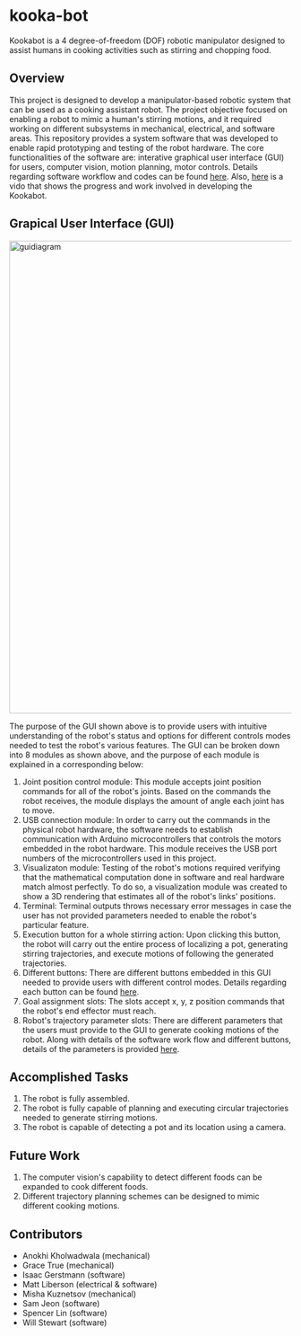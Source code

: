 # kooka-bot
Kookabot is a 4 degree-of-freedom (DOF) robotic manipulator designed to assist humans in cooking activities such as stirring and chopping food.

## Overview
This project is designed to develop a manipulator-based robotic system that can be used as a cooking assistant robot. The project objective focused on enabling a robot to mimic a human's stirring motions, and it required working on different subsystems in mechanical, electrical, and software areas. This repository provides a system software that was developed to enable rapid prototyping and testing of the robot hardware. The core functionalities of the software are: interative graphical user interface (GUI) for users, computer vision, motion planning, motor controls. Details regarding software workflow and codes can be found [here](scripts/). Also, [here](https://www.youtube.com/watch?v=a38A9QeRUQw) is a vido that shows the progress and work involved in developing the Kookabot.

## Grapical User Interface (GUI)

<img width="842" alt="guidiagram" src="https://user-images.githubusercontent.com/42167077/170895252-ad72d4ab-f7a7-4f58-a7d4-d1ed52a96300.png">

The purpose of the GUI shown above is to provide users with intuitive understanding of the robot's status and options for different controls modes needed to test the robot's various features. The GUI can be broken down into 8 modules as shown above, and the purpose of each module is explained in a corresponding below:

1. Joint position control module: This module accepts joint position commands for all of the robot's joints. Based on the commands the robot receives, the module displays the amount of angle each joint has to move.
2. USB connection module: In order to carry out the commands in the physical robot hardware, the software needs to establish communication with Arduino microcontrollers that controls the motors embedded in the robot hardware. This module receives the USB port numbers of the microcontrollers used in this project.
3. Visualizaton module: Testing of the robot's motions required verifying that the mathematical computation done in software and real hardware match almost perfectly. To do so, a visualization module was created to show a 3D rendering that estimates all of the robot's links' positions.
4. Terminal: Terminal outputs throws necessary error messages in case the user has not provided parameters needed to enable the robot's particular feature.
5. Execution button for a whole stirring action: Upon clicking this button, the robot will carry out the entire process of localizing a pot, generating stirring trajectories, and execute motions of following the generated trajectories.
6. Different buttons: There are different buttons embedded in this GUI needed to provide users with different control modes. Details regarding each button can be found [here](scripts/).
7. Goal assignment slots: The slots accept x, y, z position commands that the robot's end effector must reach.
8. Robot's trajectory parameter slots: There are different parameters that the users must provide to the GUI to generate cooking motions of the robot. Along with details of the software work flow and different buttons, details of the parameters is provided [here](scripts/).

## Accomplished Tasks
1. The robot is fully assembled.
2. The robot is fully capable of planning and executing circular trajectories needed to generate stirring motions.
3. The robot is capable of detecting a pot and its location using a camera.

## Future Work
1. The computer vision's capability to detect different foods can be expanded to cook different foods.
2. Different trajectory planning schemes can be designed to mimic different cooking motions.

## Contributors
* Anokhi Kholwadwala (mechanical)
* Grace True (mechanical)
* Isaac Gerstmann (software)
* Matt Liberson (electrical & software)
* Misha Kuznetsov (mechanical)
* Sam Jeon (software)
* Spencer Lin (software)
* Will Stewart (software)
